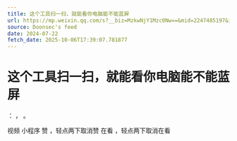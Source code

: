 ```yaml
---
title: 这个工具扫一扫，就能看你电脑能不能蓝屏
url: https://mp.weixin.qq.com/s?__biz=MzkwNjY1Mzc0Nw==&mid=2247485197&idx=1&sn=74a0a01025ba8a0039de46d0d02c73c8
source: Doonsec's feed
date: 2024-07-22
fetch_date: 2025-10-06T17:39:07.781877
---
```


# 这个工具扫一扫，就能看你电脑能不能蓝屏

：
，
。

视频
小程序
赞
，轻点两下取消赞
在看
，轻点两下取消在看